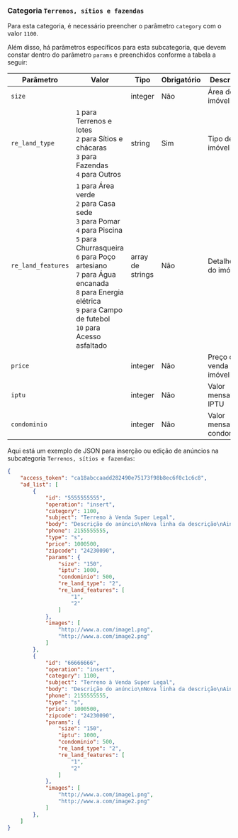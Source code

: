 ### Categoria `Terrenos, sítios e fazendas`

Para esta categoria, é necessário preencher o parâmetro `category` com o valor `1100`.

Além disso, há parâmetros específicos para esta subcategoria, que devem constar dentro do parâmetro `params` e preenchidos conforme a tabela a seguir:


| Parâmetro | Valor | Tipo | Obrigatório | Descrição |
|------------------|--------------------------------------------------------------------------------------------------------------------------------------------------------------------------------------------------------------------------------------------------------------------------------------------------------------------------------------------------------------------------------------------------------------------------------------------------------------------------------------------------------------------------------------------------------------------------------------------------------------------------------------------------------------------------------------------------------------------------------------------------------------------------------------------------------------------------------------------------------------------------------------------------------------------------------------------------------------------------------------------------------------------------------------------------------------------------------|------------------|-------------|----------------------------|
| `size` |  | integer | Não | Área do imóvel (m²) |
| `re_land_type` | `1` para Terrenos e lotes<br> `2` para Sítios e chácaras<br> `3` para Fazendas<br> `4` para Outros | string | Sim | Tipo de imóvel |
| `re_land_features` | `1` para Área verde<br> `2` para Casa sede<br> `3` para Pomar<br> `4` para Piscina<br> `5` para Churrasqueira<br> `6` para Poço artesiano<br> `7` para Água encanada<br> `8` para Energia elétrica<br> `9` para Campo de futebol<br> `10` para Acesso asfaltado | array de strings | Não | Detalhes do imóvel |
| `price` |  | integer | Não | Preço de venda do imóvel |
| `iptu` |  | integer | Não | Valor mensal do IPTU |
| `condominio` |  | integer | Não | Valor mensal do condomínio |

Aqui está um exemplo de JSON para inserção ou edição de anúncios na subcategoria `Terrenos, sítios e fazendas`:

```json
{
    "access_token": "ca18abccaadd282490e75173f98b8ec6f0c1c6c8",
    "ad_list": [
        {
            "id": "5555555555",
            "operation": "insert",
            "category": 1100,
            "subject": "Terreno à Venda Super Legal",
            "body": "Descrição do anúncio\nNova linha da descrição\nAinda outra linha da descrição",
            "phone": 2155555555,
            "type": "s",
            "price": 1000500,
            "zipcode": "24230090",
            "params": {
                "size": "150",
                "iptu": 1000,
                "condominio": 500,
                "re_land_type": "2",
                "re_land_features": [
                    "1",
                    "2"
                ]
            },
            "images": [
                "http://www.a.com/image1.png",
                "http://www.a.com/image2.png"
            ]
        },
        {
            "id": "66666666",
            "operation": "insert",
            "category": 1100,
            "subject": "Terreno à Venda Super Legal",
            "body": "Descrição do anúncio\nNova linha da descrição\nAinda outra linha da descrição",
            "phone": 2155555555,
            "type": "s",
            "price": 1000500,
            "zipcode": "24230090",
            "params": {
                "size": "150",
                "iptu": 1000,
                "condominio": 500,
                "re_land_type": "2",
                "re_land_features": [
                    "1",
                    "2"
                ]
            },
            "images": [
                "http://www.a.com/image1.png",
                "http://www.a.com/image2.png"
            ]
        },
    ]
}
```